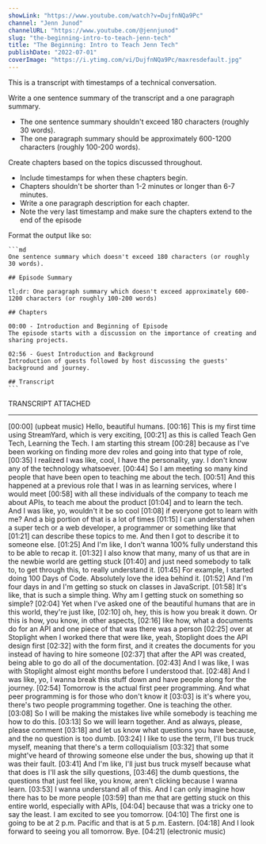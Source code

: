 ```yaml
---
showLink: "https://www.youtube.com/watch?v=DujfnNQa9Pc"
channel: "Jenn Junod"
channelURL: "https://www.youtube.com/@jennjunod"
slug: "the-beginning-intro-to-teach-jenn-tech"
title: "The Beginning: Intro to Teach Jenn Tech"
publishDate: "2022-07-01"
coverImage: "https://i.ytimg.com/vi/DujfnNQa9Pc/maxresdefault.jpg"
---
```


This is a transcript with timestamps of a technical conversation.

Write a one sentence summary of the transcript and a one paragraph summary.
  - The one sentence summary shouldn't exceed 180 characters (roughly 30 words).
  - The one paragraph summary should be approximately 600-1200 characters (roughly 100-200 words).

Create chapters based on the topics discussed throughout.
  - Include timestamps for when these chapters begin.
  - Chapters shouldn't be shorter than 1-2 minutes or longer than 6-7 minutes.
  - Write a one paragraph description for each chapter.
  - Note the very last timestamp and make sure the chapters extend to the end of the episode

Format the output like so:

    ```md
    One sentence summary which doesn't exceed 180 characters (or roughly 30 words).

    ## Episode Summary
    
    tl;dr: One paragraph summary which doesn't exceed approximately 600-1200 characters (or roughly 100-200 words)

    ## Chapters
    
    00:00 - Introduction and Beginning of Episode
    The episode starts with a discussion on the importance of creating and sharing projects.
    
    02:56 - Guest Introduction and Background
    Introduction of guests followed by host discussing the guests' background and journey.

    ## Transcript
    ```

TRANSCRIPT ATTACHED

---

[00:00] (upbeat music) Hello, beautiful humans.
[00:16] This is my first time using StreamYard, which is very exciting,
[00:21] as this is called Teach Gen Tech, Learning the Tech. I am starting this stream
[00:28] because as I've been working on finding more dev roles and going into that type of role,
[00:35] I realized I was like, cool, I have the personality, yay. I don't know any of the technology whatsoever.
[00:44] So I am meeting so many kind people that have been open to teaching me about the tech.
[00:51] And this happened at a previous role that I was in as learning services, where I would meet
[00:58] with all these individuals of the company to teach me about APIs, to teach me about the product
[01:04] and to learn the tech. And I was like, yo, wouldn't it be so cool
[01:08] if everyone got to learn with me? And a big portion of that is a lot of times
[01:15] I can understand when a super tech or a web developer, a programmer or something like that
[01:21] can describe these topics to me. And then I got to describe it to someone else.
[01:25] And I'm like, I don't wanna 100% fully understand this to be able to recap it.
[01:32] I also know that many, many of us that are in the newbie world are getting stuck
[01:40] and just need somebody to talk to, to get through this, to really understand it.
[01:45] For example, I started doing 100 Days of Code. Absolutely love the idea behind it.
[01:52] And I'm four days in and I'm getting so stuck on classes in JavaScript.
[01:58] It's like, that is such a simple thing. Why am I getting stuck on something so simple?
[02:04] Yet when I've asked one of the beautiful humans that are in this world, they're just like,
[02:10] oh, hey, this is how you break it down. Or this is how, you know, in other aspects,
[02:16] like how, what a documents do for an API and one piece of that was there was a person
[02:25] over at Stoplight when I worked there that were like, yeah, Stoplight does the API design first
[02:32] with the form first, and it creates the documents for you instead of having to hire someone
[02:37] that after the API was created, being able to go do all of the documentation.
[02:43] And I was like, I was with Stoplight almost eight months before I understood that.
[02:48] And I was like, yo, I wanna break this stuff down and have people along for the journey.
[02:54] Tomorrow is the actual first peer programming. And what peer programming is for those who don't know it
[03:03] is it's where you, there's two people programming together. One is teaching the other.
[03:08] So I will be making the mistakes live while somebody is teaching me how to do this.
[03:13] So we will learn together. And as always, please, please comment
[03:18] and let us know what questions you have because, and the no question is too dumb.
[03:24] I like to use the term, I'll bus truck myself, meaning that there's a term colloquialism
[03:32] that some might've heard of throwing someone else under the bus, showing up that it was their fault.
[03:41] And I'm like, I'll just bus truck myself because what that does is I'll ask the silly questions,
[03:46] the dumb questions, the questions that just feel like, you know, aren't clicking because I wanna learn.
[03:53] I wanna understand all of this. And I can only imagine how there has to be more people
[03:59] than me that are getting stuck on this entire world, especially with APIs,
[04:04] because that was a tricky one to say the least. I am excited to see you tomorrow.
[04:10] The first one is going to be at 2 p.m. Pacific and that is at 5 p.m. Eastern.
[04:18] And I look forward to seeing you all tomorrow. Bye.
[04:21] (electronic music) 
